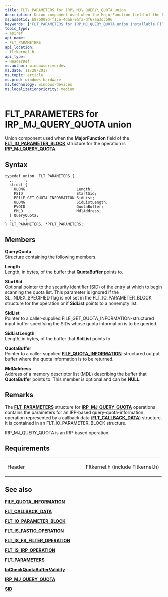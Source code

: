 ```yaml
---
title: FLT\_PARAMETERS for IRP\_MJ\_QUERY\_QUOTA union
description: Union component used when the MajorFunction field of the FLT\_IO\_PARAMETER\_BLOCK structure for the operation is IRP\_MJ\_QUERY\_QUOTA.
ms.assetid: b87b008d-f1ce-4dab-9afa-df67aa3dc596
keywords: ["FLT_PARAMETERS for IRP_MJ_QUERY_QUOTA union Installable File System Drivers", "FLT_PARAMETERS union Installable File System Drivers", "PFLT_PARAMETERS union pointer Installable File System Drivers"]
topic_type:
- apiref
api_name:
- FLT_PARAMETERS
api_location:
- fltkernel.h
api_type:
- HeaderDef
ms.author: windowsdriverdev
ms.date: 11/28/2017
ms.topic: article
ms.prod: windows-hardware
ms.technology: windows-devices
ms.localizationpriority: medium
---
```


# FLT\_PARAMETERS for IRP\_MJ\_QUERY\_QUOTA union


Union component used when the **MajorFunction** field of the [**FLT\_IO\_PARAMETER\_BLOCK**](https://msdn.microsoft.com/library/windows/hardware/ff544638) structure for the operation is [**IRP\_MJ\_QUERY\_QUOTA**](irp-mj-query-quota.md).

Syntax
------

```ManagedCPlusPlus
typedef union _FLT_PARAMETERS {
  ...    ;
  struct {
    ULONG                       Length;
    PSID                        StartSid;
    PFILE_GET_QUOTA_INFORMATION SidList;
    ULONG                       SidListLength;
    PVOID                       QuotaBuffer;
    PMLD                        MdlAddress;
  } QueryQuota;
  ...    ;
} FLT_PARAMETERS, *PFLT_PARAMETERS;
```

Members
-------

**QueryQuota**  
Structure containing the following members.

**Length**  
Length, in bytes, of the buffer that **QuotaBuffer** points to.

**StartSid**  
Optional pointer to the security identifier (SID) of the entry at which to begin scanning the quota list. This parameter is ignored if the SL\_INDEX\_SPECIFIED flag is not set in the FLT\_IO\_PARAMETER\_BLOCK structure for the operation or if **SidList** points to a nonempty list.

**SidList**  
Pointer to a caller-supplied FILE\_GET\_QUOTA\_INFORMATION-structured input buffer specifying the SIDs whose quota information is to be queried.

**SidListLength**  
Length, in bytes, of the buffer that **SidList** points to.

**QuotaBuffer**  
Pointer to a caller-supplied [**FILE\_QUOTA\_INFORMATION**](https://msdn.microsoft.com/library/windows/hardware/ff540342)-structured output buffer where the quota information is to be returned.

**MdlAddress**  
Address of a memory descriptor list (MDL) describing the buffer that **QuotaBuffer** points to. This member is optional and can be **NULL**.

Remarks
-------

The [**FLT\_PARAMETERS**](https://msdn.microsoft.com/library/windows/hardware/ff544673) structure for [**IRP\_MJ\_QUERY\_QUOTA**](irp-mj-query-quota.md) operations contains the parameters for an IRP-based query-quota-information operation represented by a callback data ([**FLT\_CALLBACK\_DATA**](https://msdn.microsoft.com/library/windows/hardware/ff544620)) structure. It is contained in an FLT\_IO\_PARAMETER\_BLOCK structure.

IRP\_MJ\_QUERY\_QUOTA is an IRP-based operation.

Requirements
------------

<table>
<colgroup>
<col width="50%" />
<col width="50%" />
</colgroup>
<tbody>
<tr class="odd">
<td align="left"><p>Header</p></td>
<td align="left">Fltkernel.h (include Fltkernel.h)</td>
</tr>
</tbody>
</table>

## See also


[**FILE\_QUOTA\_INFORMATION**](https://msdn.microsoft.com/library/windows/hardware/ff540342)

[**FLT\_CALLBACK\_DATA**](https://msdn.microsoft.com/library/windows/hardware/ff544620)

[**FLT\_IO\_PARAMETER\_BLOCK**](https://msdn.microsoft.com/library/windows/hardware/ff544638)

[**FLT\_IS\_FASTIO\_OPERATION**](https://msdn.microsoft.com/library/windows/hardware/ff544645)

[**FLT\_IS\_FS\_FILTER\_OPERATION**](https://msdn.microsoft.com/library/windows/hardware/ff544648)

[**FLT\_IS\_IRP\_OPERATION**](https://msdn.microsoft.com/library/windows/hardware/ff544654)

[**FLT\_PARAMETERS**](https://msdn.microsoft.com/library/windows/hardware/ff544673)

[**IoCheckQuotaBufferValidity**](https://msdn.microsoft.com/library/windows/hardware/ff548279)

[**IRP\_MJ\_QUERY\_QUOTA**](irp-mj-query-quota.md)

[**SID**](https://msdn.microsoft.com/library/windows/hardware/ff556740)

 

 






